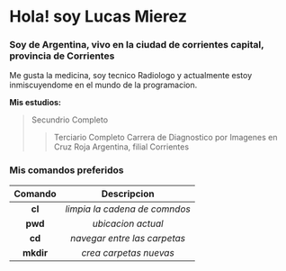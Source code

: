 # Hola! soy Lucas Mierez
### Soy de Argentina, vivo en la ciudad de corrientes capital, provincia de Corrientes
Me gusta la medicina, soy tecnico Radiologo y actualmente estoy inmiscuyendome en el mundo de la programacion.

**Mis estudios:**
> Secundrio Completo
>
>> Terciario Completo
> Carrera de Diagnostico por Imagenes en Cruz Roja Argentina, filial Corrientes

### Mis comandos preferidos
| Comando | Descripcion |
|:--------:|:------------:|
|**cl** | _limpia la cadena de comndos_ |
| **pwd**| _ubicacion actual_ |
| **cd** | _navegar entre las carpetas_ |
| **mkdir** | _crea carpetas nuevas_ |
